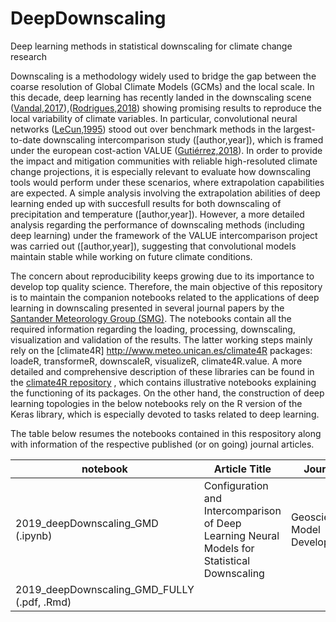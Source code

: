# DeepDownscaling
Deep learning methods in statistical downscaling for climate change research

Downscaling is a methodology widely used to bridge the gap between the coarse resolution of Global Climate Models (GCMs) and the local scale. In this decade, deep learning has recently landed in the downscaling scene ([Vandal,2017](http://delivery.acm.org/10.1145/3100000/3098004/p1663-vandal.pdf?ip=193.144.210.92&id=3098004&acc=ACTIVE%20SERVICE&key=DD1EC5BCF38B3699%2E7E2EC88036375C9D%2E4D4702B0C3E38B35%2E4D4702B0C3E38B35&__acm__=1568215237_3e6de1805cae418d3adc967d411aeb3a)),([Rodrigues,2018](https://ieeexplore.ieee.org/stamp/stamp.jsp?tp=&arnumber=8588749)) showing promising results to reproduce the local variability of climate variables. In particular, convolutional neural networks ([LeCun,1995](https://www.researchgate.net/profile/Yann_Lecun/publication/2453996_Convolutional_Networks_for_Images_Speech_and_Time-Series/links/0deec519dfa2325502000000.pdf)) stood out over benchmark methods in the largest-to-date downscaling intercomparison study ([author,year]), which is framed under the european cost-action VALUE ([Gutiérrez,2018](https://rmets.onlinelibrary.wiley.com/doi/epdf/10.1002/joc.5462)). In order to provide the impact and mitigation communities with reliable high-resoluted climate change projections, it is especially relevant to evaluate how downscaling tools would perform under these scenarios, where extrapolation capabilities are expected. A simple analysis involving the extrapolation abilities of deep learning ended up with succesfull results for both downscaling of precipitation and temperature ([author,year]). However, a more detailed analysis regarding the performance of downscaling methods (including deep learning) under the framework of the VALUE intercomparison project was carried out ([author,year]), suggesting that convolutional models maintain stable while working on future climate conditions.

The concern about reproducibility keeps growing due to its importance to develop top quality science. Therefore, the main objective of this repository is to maintain the companion notebooks related to the applications of deep learning in downscaling presented in several journal papers by the [Santander Meteorology Group (SMG)](http://www.meteo.unican.es/en/view/publications). The notebooks contain all the required information regarding the loading, processing, downscaling, visualization and validation of the results. The latter working steps mainly rely on the [climate4R] http://www.meteo.unican.es/climate4R packages: loadeR, transformeR, downscaleR, visualizeR, climate4R.value. A more detailed and comprehensive description of these libraries can be found in the [climate4R repository](https://github.com/SantanderMetGroup/notebooks) , which contains illustrative notebooks explaining the functioning of its packages. On the other hand, the construction of deep learning topologies in the below notebooks rely on the R version of the Keras library, which is especially devoted to tasks related to deep learning.

The table below resumes the notebooks contained in this respository along with information of the respective published (or on going) journal articles.
 
| notebook  | Article Title | Journal | DOI  	
|---|---|---|---
| 2019_deepDownscaling_GMD (.ipynb)  | Configuration and Intercomparison of Deep Learning Neural Models for Statistical Downscaling | Geoscientific Model Development |
| 2019_deepDownscaling_GMD_FULLY (.pdf, .Rmd) |  |  |
